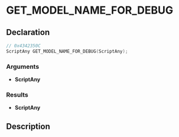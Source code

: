 # GET_MODEL_NAME_FOR_DEBUG

## Declaration
```cpp
// 0x4342350C
ScriptAny GET_MODEL_NAME_FOR_DEBUG(ScriptAny);
```

### Arguments
- **ScriptAny**

### Results
- **ScriptAny**

## Description
